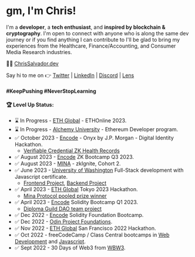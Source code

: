 # gm, I'm Chris!

I'm a **developer**, a **tech enthusiast**, and **inspired by blockchain & cryptography**. I'm open to connect with anyone who is along the same dev journey or if you find anything I can contribute to I'll be glad to bring my experiences from the Healthcare, Finance/Accounting, and Consumer Media Research industries. 

👨‍💻 [ChrisSalvador.dev](https://chrissalvador.dev)

Say hi to me on 👉 [Twitter](https://twitter.com/const_salvador) | [LinkedIn](https://linkedin.com/in/csalvador58) | [Discord](discordapp.com/users/569060434108350465) | [Lens](https://www.lensfrens.xyz/csalvador.lens)

#### #KeepPushing #NeverStopLearning

#### 🏆 Level Up Status:

<!-- BLOG-POST-LIST:START -->
- ⌛ In Progress - [ETH Global](https://university.alchemy.com/) - ETHOnline 2023.
- ⌛ In Progress - [Alchemy University](https://ethglobal.com/events/ethonline2023) - Ethereum Developer program.
- ✅ October 2023 - [Encode](https://www.encode.club/digital-identity-hackathon) - Onyx by J.P. Morgan - Digital Identity Hackathon.
  - [Verifiable Credential ZK Health Records](https://github.com/csalvador58/verifiable-credential-zk-health-record)
- ✅ August 2023 - [Encode](https://www.encode.club/) ZK Bootcamp Q3 2023.
- ✅ August 2023 - [MINA](https://minaprotocol.com/) - zkIgnite, Cohort 2.
- ✅ June 2023 - [University of Washington](https://www.pce.uw.edu/) Full-Stack development with Javascript certificate.
  - [Frontend Project](https://github.com/csalvador58/uw-jscript320b-final-project-my-pantry), [Backend Project](https://github.com/csalvador58/uw-jscript330b-final-vendor-cred-backend)
- ✅ April 2023 - [ETH Global](https://ethglobal.com/events/tokyo) Tokyo 2023 Hackathon.
  - [Mina Protocol pooled prize winner](https://ethglobal.com/showcase/zk-vendor-credentialing-jdvv4)
- ✅ April 2023 - [Encode](https://www.encode.club/) Solidity Bootcamp Q1 2023.
  - [Diploma Guild DAO team project](https://github.com/csalvador58/Encode-Solidity-Final-Project-DAO)
- ✅ Dec 2022 - [Encode](https://www.encode.club/) Solidity Foundation Bootcamp.
- ✅ Dec 2022 - [Odin Project Foundations](https://www.theodinproject.com/).
- ✅ Nov 2022 - [ETH Global](https://sf.ethglobal.com/) San Francisco 2022 Hackathon.
- ✅ Oct 2022 - freeCodeCamp / Class Central bootcamps in [Web Development](https://freecodecamp.org/certification/csalvador58/responsive-web-design) and [Javascript](https://freecodecamp.org/certification/csalvador58/javascript-algorithms-and-data-structures).
- ✅ Sept 2022 - 30 Days of Web3 from [WBW3](https://www.30daysofweb3.xyz/).
<!-- BLOG-POST-LIST:END -->
